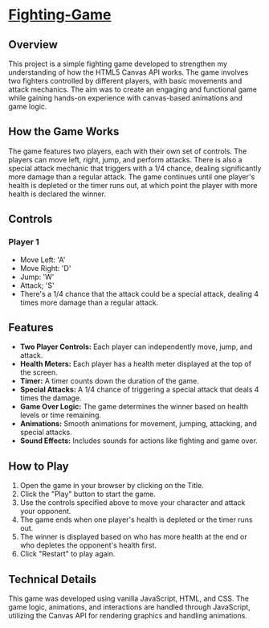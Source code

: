 # [Fighting-Game](https://datamaverik.github.io/Fighting-Game/)

## Overview

This project is a simple fighting game developed to strengthen my understanding of how the HTML5 Canvas API works. The game involves two fighters controlled by different players, with basic movements and attack mechanics. The aim was to create an engaging and functional game while gaining hands-on experience with canvas-based animations and game logic.

## How the Game Works

The game features two players, each with their own set of controls. The players can move left, right, jump, and perform attacks. There is also a special attack mechanic that triggers with a 1/4 chance, dealing significantly more damage than a regular attack. The game continues until one player's health is depleted or the timer runs out, at which point the player with more health is declared the winner.

## Controls

### Player 1

-   Move Left: 'A'
-   Move Right: 'D'
-   Jump: 'W'
-   Attack; 'S'
-   There's a 1/4 chance that the attack could be a special attack, dealing 4 times more damage than a regular attack.

## Features
-   **Two Player Controls:** Each player can independently move, jump, and attack.
-   **Health Meters:** Each player has a health meter displayed at the top of the screen.
-   **Timer:** A timer counts down the duration of the game.
-   **Special Attacks:** A 1/4 chance of triggering a special attack that deals 4 times the damage.
-   **Game Over Logic:** The game determines the winner based on health levels or time remaining.
-   **Animations:** Smooth animations for movement, jumping, attacking, and special attacks.
-   **Sound Effects:** Includes sounds for actions like fighting and game over.

## How to Play

1. Open the game in your browser by clicking on the Title.
2. Click the "Play" button to start the game.
3. Use the controls specified above to move your character and attack your opponent.
4. The game ends when one player's health is depleted or the timer runs out.
5. The winner is displayed based on who has more health at the end or who depletes the opponent's health first.
6. Click "Restart" to play again.

## Technical Details
This game was developed using vanilla JavaScript, HTML, and CSS. The game logic, animations, and interactions are handled through JavaScript, utilizing the Canvas API for rendering graphics and handling animations.